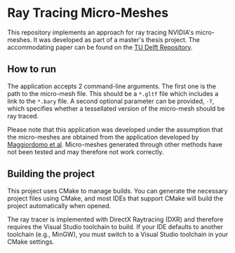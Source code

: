 # Ray Tracing Micro-Meshes

This repository implements an approach for ray tracing NVIDIA's micro-meshes. It was developed as part of a master's 
thesis project. The accommodating paper can be found on the 
[TU Delft Repository](https://resolver.tudelft.nl/uuid:c7381401-0f0c-4b2a-a291-8e62d65ae0df).

## How to run
The application accepts 2 command-line arguments. The first one is the path to the micro-mesh file. This should be a 
`*.gltf` file which includes a link to the `*.bary` file. A second optional parameter can be provided, `-T`, which 
specifies whether a tessellated version of the micro-mesh should be ray traced.

Please note that this application was developed under the assumption that the micro-meshes are obtained from the 
application developed by [Maggiordomo et al](https://github.com/NVlabs/micromesh-tools). Micro-meshes generated 
through other methods have not been tested and may therefore not work correctly.

## Building the project
This project uses CMake to manage builds. 
You can generate the necessary project files using CMake, and most IDEs that support CMake will build the project 
automatically when opened.

The ray tracer is implemented with DirectX Raytracing (DXR) and therefore requires the Visual Studio toolchain to build. 
If your IDE defaults to another toolchain (e.g., MinGW), you must switch to a Visual Studio toolchain in your CMake settings.